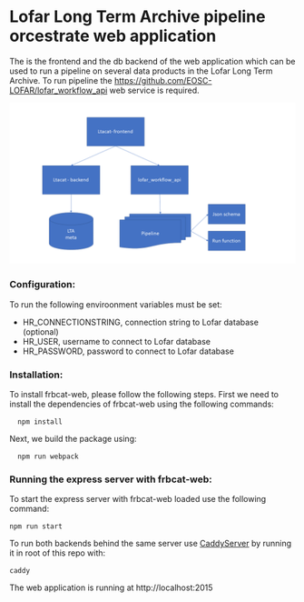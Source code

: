 # Lofar Long Term Archive pipeline orcestrate web application

The is the frontend and the db backend of the web application which can be used to run a pipeline on several data products in the Lofar Long Term Archive.
To run pipeline the https://github.com/EOSC-LOFAR/lofar_workflow_api web service is required.

![Architecture](architecture.png "Architecture")

### Configuration:

To run the following enviroonment variables must be set:
* HR_CONNECTIONSTRING, connection string to Lofar database (optional)
* HR_USER, username to connect to Lofar database
* HR_PASSWORD, password to connect to Lofar database

### Installation:
To install frbcat-web, please follow the following steps. First we need to install the dependencies of frbcat-web using the following commands:
```
  npm install
```
Next, we build the package using:

```
  npm run webpack
```

### Running the express server with frbcat-web:
To start the express server with frbcat-web loaded use the following command:
```
npm run start
```

To run both backends behind the same server use [CaddyServer](https://caddyserver.com/) by running it in root of this repo with:
```
caddy
```

The web application is running at http://localhost:2015
